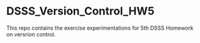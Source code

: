 # DSSS_Version_Control_HW5
This repo contains the exercise experimentations for 5th DSSS Homework on versrion control.
